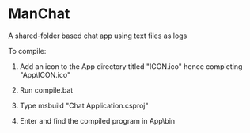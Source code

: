 # ManChat
A shared-folder based chat app using text files as logs

To compile:

1. Add an icon to the App directory titled "ICON.ico" hence completing "App\ICON.ico"

2. Run compile.bat

3. Type msbuild "Chat Application.csproj"

4. Enter and find the compiled program in App\bin
